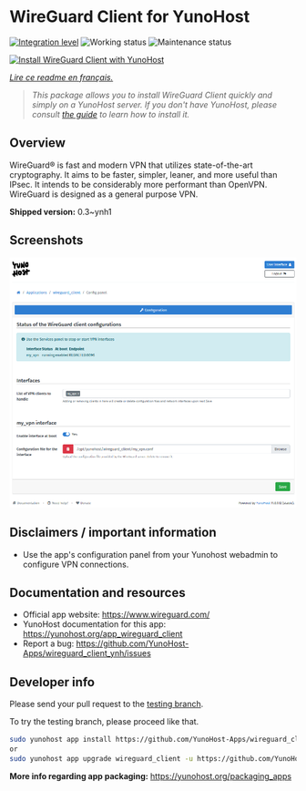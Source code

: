<!--
N.B.: This README was automatically generated by https://github.com/YunoHost/apps/tree/master/tools/README-generator
It shall NOT be edited by hand.
-->

# WireGuard Client for YunoHost

[![Integration level](https://dash.yunohost.org/integration/wireguard_client.svg)](https://dash.yunohost.org/appci/app/wireguard_client) ![Working status](https://ci-apps.yunohost.org/ci/badges/wireguard_client.status.svg) ![Maintenance status](https://ci-apps.yunohost.org/ci/badges/wireguard_client.maintain.svg)

[![Install WireGuard Client with YunoHost](https://install-app.yunohost.org/install-with-yunohost.svg)](https://install-app.yunohost.org/?app=wireguard_client)

*[Lire ce readme en français.](./README_fr.md)*

> *This package allows you to install WireGuard Client quickly and simply on a YunoHost server.
If you don't have YunoHost, please consult [the guide](https://yunohost.org/#/install) to learn how to install it.*

## Overview

WireGuard® is fast and modern VPN that utilizes state-of-the-art cryptography. It aims to be faster, simpler, leaner, and more useful than IPsec. It intends to be considerably more performant than OpenVPN. WireGuard is designed as a general purpose VPN.


**Shipped version:** 0.3~ynh1

## Screenshots

![Screenshot of WireGuard Client](./doc/screenshots/wireguard_client.png)

## Disclaimers / important information

* Use the app's configuration panel from your Yunohost webadmin to configure VPN connections.

## Documentation and resources

* Official app website: <https://www.wireguard.com/>
* YunoHost documentation for this app: <https://yunohost.org/app_wireguard_client>
* Report a bug: <https://github.com/YunoHost-Apps/wireguard_client_ynh/issues>

## Developer info

Please send your pull request to the [testing branch](https://github.com/YunoHost-Apps/wireguard_client_ynh/tree/testing).

To try the testing branch, please proceed like that.

``` bash
sudo yunohost app install https://github.com/YunoHost-Apps/wireguard_client_ynh/tree/testing --debug
or
sudo yunohost app upgrade wireguard_client -u https://github.com/YunoHost-Apps/wireguard_client_ynh/tree/testing --debug
```

**More info regarding app packaging:** <https://yunohost.org/packaging_apps>
